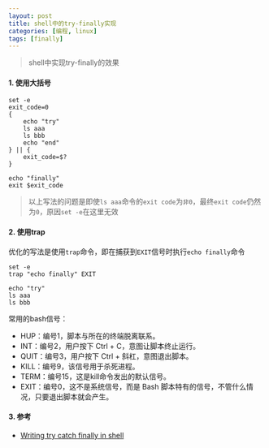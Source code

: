 ```yaml
---
layout: post
title: shell中的try-finally实现
categories: [编程, linux]
tags: [finally]
---
```


> shell中实现try-finally的效果

#### 1. 使用大括号

```
set -e
exit_code=0
{
    echo "try"
    ls aaa
    ls bbb
    echo "end"
} || {
    exit_code=$?
}

echo "finally"
exit $exit_code
```

> 以上写法的问题是即使`ls aaa`命令的`exit code`为`非0`，最终`exit code`仍然为`0`，原因`set -e`在这里无效

#### 2. 使用trap

优化的写法是使用`trap`命令，即在捕获到`EXIT`信号时执行`echo finally`命令

```
set -e
trap "echo finally" EXIT

echo "try"
ls aaa
ls bbb

```

常用的bash信号：

* HUP：编号1，脚本与所在的终端脱离联系。
* INT：编号2，用户按下 Ctrl + C，意图让脚本终止运行。
* QUIT：编号3，用户按下 Ctrl + 斜杠，意图退出脚本。
* KILL：编号9，该信号用于杀死进程。
* TERM：编号15，这是kill命令发出的默认信号。
* EXIT：编号0，这不是系统信号，而是 Bash 脚本特有的信号，不管什么情况，只要退出脚本就会产生。

#### 3. 参考

* [Writing try catch finally in shell](https://stackoverflow.com/questions/15656492/writing-try-catch-finally-in-shell)